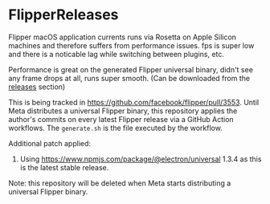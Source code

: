 # FlipperReleases

Flipper macOS application currents runs via Rosetta on Apple Silicon machines and therefore suffers from performance issues. fps is super low and there is a noticable lag while switching between plugins, etc.

Performance is great on the generated Flipper universal binary, didn't see any frame drops at all, runs super smooth. (Can be downloaded from the [releases](https://github.com/chiragramani/FlipperReleases/releases) section)

This is being tracked in https://github.com/facebook/flipper/pull/3553. Until Meta distributes a universal Flipper binary, this repository applies the author's commits on every latest Flipper release via a GitHub Action workflows. The `generate.sh` is the file executed by the workflow.

Additional patch applied:
1. Using https://www.npmjs.com/package/@electron/universal 1.3.4 as this is the latest stable release. 


Note: this repository will be deleted when Meta starts distributing a universal Flipper binary.
